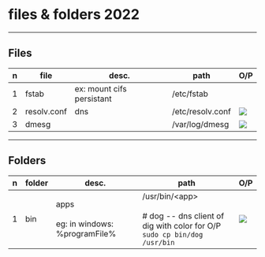 # files & folders 2022

---

## Files
|n|file|desc.|path|O/P|
|-|----|-----|----|---|
|1|fstab|ex: mount cifs persistant|/etc/fstab||
|2|resolv.conf|dns|/etc/resolv.conf|[<img src="https://i.imgur.com/Y3HLbi8.png">](https://i.imgur.com/Y3HLbi8.png)|
|3|dmesg||/var/log/dmesg|[<img src="https://i.imgur.com/apzf9bk.png">](https://i.imgur.com/apzf9bk.png)|

---

## Folders
|n|folder|desc.|path|O/P|
|-|------|-----|----|---|
|1|bin   |apps<br/><br/>eg: in windows: %programFile%|/usr/bin/\<app\><br/><br/># dog -- dns client of dig with color for O/P<br/>`sudo cp bin/dog /usr/bin`|[<img src="https://i.imgur.com/YyFll4G.png">](https://i.imgur.com/YyFll4G.png)||
